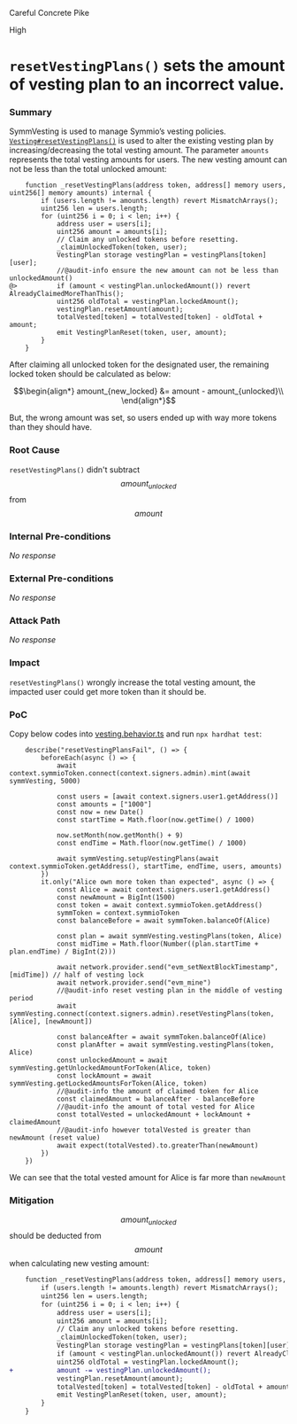 Careful Concrete Pike

High

# `resetVestingPlans()` sets the amount of vesting plan to an incorrect value.

### Summary
SymmVesting is used to manage Symmio’s vesting policies.  [`Vesting#resetVestingPlans()`](https://github.com/sherlock-audit/2025-03-symm-io-stacking/blob/main/token/contracts/vesting/Vesting.sol#L118-L124) is used to alter the existing vesting plan by increasing/decreasing the total vesting amount. The parameter `amounts` represents the total vesting amounts for users.  The new vesting amount can not be less than the total unlocked amount:
```solidity
	function _resetVestingPlans(address token, address[] memory users, uint256[] memory amounts) internal {
		if (users.length != amounts.length) revert MismatchArrays();
		uint256 len = users.length;
		for (uint256 i = 0; i < len; i++) {
			address user = users[i];
			uint256 amount = amounts[i];
			// Claim any unlocked tokens before resetting.
			_claimUnlockedToken(token, user);
			VestingPlan storage vestingPlan = vestingPlans[token][user];
			//@audit-info ensure the new amount can not be less than unlockedAmount()
@>			if (amount < vestingPlan.unlockedAmount()) revert AlreadyClaimedMoreThanThis();
			uint256 oldTotal = vestingPlan.lockedAmount();
			vestingPlan.resetAmount(amount);
			totalVested[token] = totalVested[token] - oldTotal + amount;
			emit VestingPlanReset(token, user, amount);
		}
	}
```
After claiming all unlocked token for the designated user,  the remaining locked token should be calculated as below:
```math
\begin{align*}
amount_{new_locked} &= amount - amount_{unlocked}\\
\end{align*}
```
But, the wrong amount was set, so users ended up with way more tokens than they should have.


### Root Cause

`resetVestingPlans()` didn't subtract $$amount_{unlocked}$$ from $$amount$$

### Internal Pre-conditions

_No response_

### External Pre-conditions

_No response_

### Attack Path

_No response_

### Impact

`resetVestingPlans()` wrongly increase the total vesting amount, the impacted user could get more token than it should be.

### PoC
Copy below codes into [vesting.behavior.ts](https://github.com/sherlock-audit/2025-03-symm-io-stacking/blob/main/token/tests/vesting.behavior.ts) and run `npx hardhat test`:
```solidity
	describe("resetVestingPlansFail", () => {
		beforeEach(async () => {
			await context.symmioToken.connect(context.signers.admin).mint(await symmVesting, 5000)

			const users = [await context.signers.user1.getAddress()]
			const amounts = ["1000"]
			const now = new Date()
			const startTime = Math.floor(now.getTime() / 1000)

			now.setMonth(now.getMonth() + 9)
			const endTime = Math.floor(now.getTime() / 1000)

			await symmVesting.setupVestingPlans(await context.symmioToken.getAddress(), startTime, endTime, users, amounts)
		})
		it.only("Alice own more token than expected", async () => {
			const Alice = await context.signers.user1.getAddress()
			const newAmount = BigInt(1500)
			const token = await context.symmioToken.getAddress()
			symmToken = context.symmioToken
			const balanceBefore = await symmToken.balanceOf(Alice)

			const plan = await symmVesting.vestingPlans(token, Alice)
			const midTime = Math.floor(Number((plan.startTime + plan.endTime) / BigInt(2)))

			await network.provider.send("evm_setNextBlockTimestamp", [midTime]) // half of vesting lock
			await network.provider.send("evm_mine")
			//@audit-info reset vesting plan in the middle of vesting period
			await symmVesting.connect(context.signers.admin).resetVestingPlans(token, [Alice], [newAmount])

			const balanceAfter = await symmToken.balanceOf(Alice)
			const planAfter = await symmVesting.vestingPlans(token, Alice)
			const unlockedAmount = await symmVesting.getUnlockedAmountForToken(Alice, token)
			const lockAmount = await symmVesting.getLockedAmountsForToken(Alice, token)
			//@audit-info the amount of claimed token for Alice
			const claimedAmount = balanceAfter - balanceBefore
			//@audit-info the amount of total vested for Alice
			const totalVested = unlockedAmount + lockAmount + claimedAmount
			//@audit-info however totalVested is greater than newAmount (reset value)
			await expect(totalVested).to.greaterThan(newAmount)
		})
	})
```
We can see that the total vested amount for Alice is far more than `newAmount`

### Mitigation
$$amount_{unlocked}$$ should be deducted from $$amount$$ when calculating new vesting amount:
```diff
	function _resetVestingPlans(address token, address[] memory users, uint256[] memory amounts) internal {
		if (users.length != amounts.length) revert MismatchArrays();
		uint256 len = users.length;
		for (uint256 i = 0; i < len; i++) {
			address user = users[i];
			uint256 amount = amounts[i];
			// Claim any unlocked tokens before resetting.
			_claimUnlockedToken(token, user);
			VestingPlan storage vestingPlan = vestingPlans[token][user];
			if (amount < vestingPlan.unlockedAmount()) revert AlreadyClaimedMoreThanThis();
			uint256 oldTotal = vestingPlan.lockedAmount();
+			amount -= vestingPlan.unlockedAmount();
			vestingPlan.resetAmount(amount);
			totalVested[token] = totalVested[token] - oldTotal + amount;
			emit VestingPlanReset(token, user, amount);
		}
	}
``` 